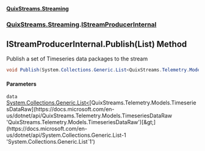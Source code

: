 #### [QuixStreams.Streaming](index.md 'index')
### [QuixStreams.Streaming](QuixStreams.Streaming.md 'QuixStreams.Streaming').[IStreamProducerInternal](IStreamProducerInternal.md 'QuixStreams.Streaming.IStreamProducerInternal')

## IStreamProducerInternal.Publish(List<TimeseriesDataRaw>) Method

Publish a set of Timeseries data packages to the stream

```csharp
void Publish(System.Collections.Generic.List<QuixStreams.Telemetry.Models.TimeseriesDataRaw> data);
```
#### Parameters

<a name='QuixStreams.Streaming.IStreamProducerInternal.Publish(System.Collections.Generic.List_QuixStreams.Telemetry.Models.TimeseriesDataRaw_).data'></a>

`data` [System.Collections.Generic.List&lt;](https://docs.microsoft.com/en-us/dotnet/api/System.Collections.Generic.List-1 'System.Collections.Generic.List`1')[QuixStreams.Telemetry.Models.TimeseriesDataRaw](https://docs.microsoft.com/en-us/dotnet/api/QuixStreams.Telemetry.Models.TimeseriesDataRaw 'QuixStreams.Telemetry.Models.TimeseriesDataRaw')[&gt;](https://docs.microsoft.com/en-us/dotnet/api/System.Collections.Generic.List-1 'System.Collections.Generic.List`1')